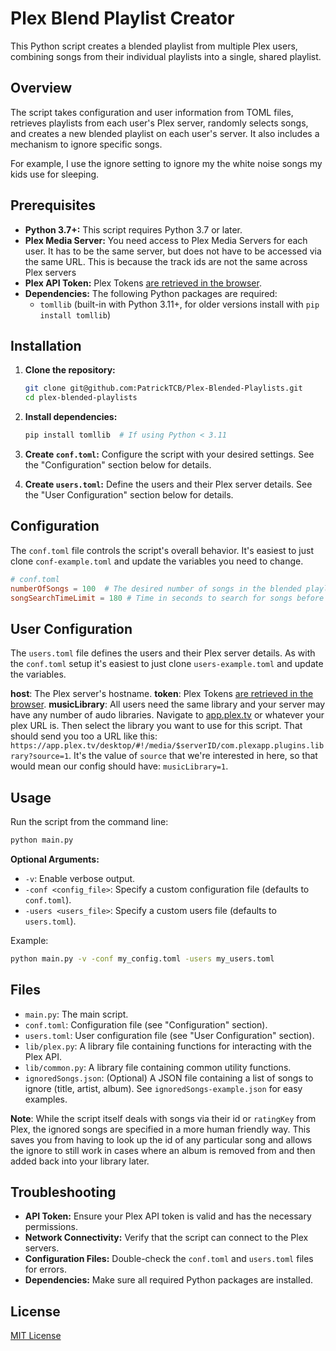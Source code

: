 # Plex Blend Playlist Creator

This Python script creates a blended playlist from multiple Plex users, combining songs from their individual playlists into a single, shared playlist.

## Overview

The script takes configuration and user information from TOML files, retrieves playlists from each user's Plex server, randomly selects songs, and creates a new blended playlist on each user's server.  It also includes a mechanism to ignore specific songs.

For example, I use the ignore setting to ignore my the white noise songs my kids use for sleeping.

## Prerequisites

*   **Python 3.7+:**  This script requires Python 3.7 or later.
*   **Plex Media Server:** You need access to Plex Media Servers for each user. It has to be the same server, but does not have to be accessed via the same URL. This is because the track ids are not the same across Plex servers
*   **Plex API Token:**  Plex Tokens [are retrieved in the browser](https://support.plex.tv/articles/204059436-finding-an-authentication-token-x-plex-token/).
*   **Dependencies:** The following Python packages are required:
    *   `tomllib` (built-in with Python 3.11+, for older versions install with `pip install tomllib`)

## Installation

1.  **Clone the repository:**
    ```bash
    git clone git@github.com:PatrickTCB/Plex-Blended-Playlists.git
    cd plex-blended-playlists
    ```

2.  **Install dependencies:**
    ```bash
    pip install tomllib  # If using Python < 3.11
    ```

3.  **Create `conf.toml`:**  Configure the script with your desired settings.  See the "Configuration" section below for details.

4.  **Create `users.toml`:**  Define the users and their Plex server details.  See the "User Configuration" section below for details.

## Configuration

The `conf.toml` file controls the script's overall behavior. It's easiest to just clone `conf-example.toml` and update the variables you need to change.

```toml
# conf.toml
numberOfSongs = 100  # The desired number of songs in the blended playlist
songSearchTimeLimit = 180 # Time in seconds to search for songs before stopping.
```

## User Configuration

The `users.toml` file defines the users and their Plex server details. As with the `conf.toml` setup it's easiest to just clone `users-example.toml` and update the variables.

**host**: The Plex server's hostname.
**token**: Plex Tokens [are retrieved in the browser](https://support.plex.tv/articles/204059436-finding-an-authentication-token-x-plex-token/).
**musicLibrary**: All users need the same library and your server may have any number of audo libraries. Navigate to [app.plex.tv](https://app.plex.tv) or whatever your plex URL is. Then select the library you want to use for this script. That should send you too a URL like this: `https://app.plex.tv/desktop/#!/media/$serverID/com.plexapp.plugins.library?source=1`. It's the value of `source` that we're interested in here, so that would mean our config should have: `musicLibrary=1`.

## Usage

Run the script from the command line:

```bash
python main.py
```

**Optional Arguments:**

*   `-v`: Enable verbose output.
*   `-conf <config_file>`: Specify a custom configuration file (defaults to `conf.toml`).
*   `-users <users_file>`: Specify a custom users file (defaults to `users.toml`).

Example:

```bash
python main.py -v -conf my_config.toml -users my_users.toml
```

## Files

*   `main.py`: The main script.
*   `conf.toml`: Configuration file (see "Configuration" section).
*   `users.toml`: User configuration file (see "User Configuration" section).
*   `lib/plex.py`:  A library file containing functions for interacting with the Plex API.
*   `lib/common.py`: A library file containing common utility functions.
*   `ignoredSongs.json`: (Optional) A JSON file containing a list of songs to ignore (title, artist, album). See `ignoredSongs-example.json` for easy examples.

**Note**: While the script itself deals with songs via their id or `ratingKey` from Plex, the ignored songs are specified in a more human friendly way. This saves you from having to look up the id of any particular song and allows the ignore to still work in cases where an album is removed from and then added back into your library later.

## Troubleshooting

*   **API Token:** Ensure your Plex API token is valid and has the necessary permissions.
*   **Network Connectivity:** Verify that the script can connect to the Plex servers.
*   **Configuration Files:** Double-check the `conf.toml` and `users.toml` files for errors.
*   **Dependencies:** Make sure all required Python packages are installed.

## License

[MIT License](LICENSE)